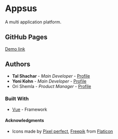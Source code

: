 # Appsus

A multi application platform.

## GitHub Pages

[Demo link](https://talshachar.github.io/appsus)

## Authors

* **Tal Shachar** - *Main Developer* - [Profile](https://github.com/talshachar)
* **Yoni Kohn** - *Main Developer* - [Profile](https://github.com/yonik94)
* Ori Shemla - *Product Manager* - [Profile](https://github.com/)

### Built With

* [Vue](https://vuejs.org/) - Framework

#### Acknowledgments

* Icons made by [Pixel perfect](https://www.flaticon.com/authors/pixel-perfect), [Freepik](https://www.flaticon.com/authors/freepik) from [Flaticon](https://www.flaticon.com/)
